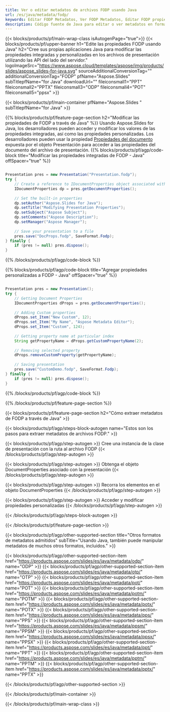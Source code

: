 ```yaml
---
title: Ver o editar metadatos de archivos FODP usando Java
url: /es/java/metadata/fodp/
keywords: Editar FODP Metadatos, Ver FODP Metadatos, Editar FODP propiedades, Ver FODP propiedades
description: Código fuente de Java para editar o ver metadatos en formato FODP.
---
```


{{< blocks/products/pf/main-wrap-class isAutogenPage="true">}}
{{< blocks/products/pf/upper-banner h1="Edite las propiedades FODP usando Java" h2="Cree sus propias aplicaciones Java para modificar las propiedades integradas y personalizadas en los archivos de presentación utilizando las API del lado del servidor." logoImageSrc="https://www.aspose.cloud/templates/aspose/img/products/slides/aspose_slides-for-java.svg" sourceAdditionalConversionTag="" additionalConversionTag="FODP" pfName="Aspose.Slides" subTitlepfName="for Java" downloadUrl="" fileiconsmall1="PPT" fileiconsmall2="PPTX" fileiconsmall3="ODP" fileiconsmall4="POT" fileiconsmall5="ppsx" >}}

{{< blocks/products/pf/main-container pfName="Aspose.Slides " subTitlepfName="for Java" >}}

{{% blocks/products/pf/feature-page-section  h2="Modificar las propiedades de FODP a través de Java" %}}
Usando Aspose.Slides for Java, los desarrolladores pueden acceder y modificar los valores de las propiedades integradas, así como las propiedades personalizadas. Los desarrolladores pueden usar la propiedad [Propiedades del documento](https://reference.aspose.com/slides/java/com.aspose.slides/documentproperties/) expuesta por el objeto Presentación para acceder a las propiedades del documento del archivo de presentación.
{{% blocks/products/pf/agp/code-block title="Modificar las propiedades integradas de FODP - Java" offSpacer="true" %}}

```java

Presentation pres = new Presentation("Presentation.fodp");
try {
    // Create a reference to IDocumentProperties object associated with Presentation
    IDocumentProperties dp = pres.getDocumentProperties();
    
    // Set the built-in properties
    dp.setAuthor("Aspose.Slides for Java");
    dp.setTitle("Modifying Presentation Properties");
    dp.setSubject("Aspose Subject");
    dp.setComments("Aspose Description");
    dp.setManager("Aspose Manager");
    
    // Save your presentation to a file
    pres.save("DocProps.fodp", SaveFormat.Fodp);
} finally {
    if (pres != null) pres.dispose();
}
```

{{% /blocks/products/pf/agp/code-block %}}

{{% blocks/products/pf/agp/code-block title="Agregar propiedades personalizadas a FODP - Java" offSpacer="true" %}}

```java

Presentation pres = new Presentation();
try {
    // Getting Document Properties
    IDocumentProperties dProps = pres.getDocumentProperties();
    
    // Adding Custom properties
    dProps.set_Item("New Custom", 12);
    dProps.set_Item("My Name", "Aspose Metadata Editor");
    dProps.set_Item("Custom", 124);
    
    // Getting property name at particular index
    String getPropertyName = dProps.getCustomPropertyName(2);
    
    // Removing selected property
    dProps.removeCustomProperty(getPropertyName);
    
    // Saving presentation
    pres.save("CustomDemo.fodp", SaveFormat.Fodp);
} finally {
    if (pres != null) pres.dispose();
}
```

{{% /blocks/products/pf/agp/code-block %}}

{{% /blocks/products/pf/feature-page-section %}}

{{< blocks/products/pf/feature-page-section  h2="Cómo extraer metadatos de FODP a través de Java" >}}

{{< blocks/products/pf/agp/steps-block-autogen name="Estos son los pasos para extraer metadatos de archivos FODP." >}}

{{< blocks/products/pf/agp/step-autogen >}}
Cree una instancia de la clase de presentación con la ruta al archivo FODP
{{< /blocks/products/pf/agp/step-autogen >}}

{{< blocks/products/pf/agp/step-autogen >}}
Obtenga el objeto DocumentProperties asociado con la presentación
{{< /blocks/products/pf/agp/step-autogen >}}

{{< blocks/products/pf/agp/step-autogen >}}
Recorra los elementos en el objeto DocumentProperties
{{< /blocks/products/pf/agp/step-autogen >}}

{{< blocks/products/pf/agp/step-autogen >}}
Acceder y modificar propiedades personalizadas
{{< /blocks/products/pf/agp/step-autogen >}}

{{< /blocks/products/pf/agp/steps-block-autogen >}}

{{< /blocks/products/pf/feature-page-section >}}

{{< blocks/products/pf/agp/other-supported-section title="Otros formatos de metadatos admitidos" subTitle="Usando Java, también puede manipular metadatos de muchos otros formatos, incluidos." >}}

{{< blocks/products/pf/agp/other-supported-section-item href="https://products.aspose.com/slides/es/java/metadata/odp/" name="ODP" >}}
{{< blocks/products/pf/agp/other-supported-section-item href="https://products.aspose.com/slides/es/java/metadata/otp/" name="OTP" >}}
{{< blocks/products/pf/agp/other-supported-section-item href="https://products.aspose.com/slides/es/java/metadata/pot/" name="POT" >}}
{{< blocks/products/pf/agp/other-supported-section-item href="https://products.aspose.com/slides/es/java/metadata/potm/" name="POTM" >}}
{{< blocks/products/pf/agp/other-supported-section-item href="https://products.aspose.com/slides/es/java/metadata/potx/" name="POTX" >}}
{{< blocks/products/pf/agp/other-supported-section-item href="https://products.aspose.com/slides/es/java/metadata/pps/" name="PPS" >}}
{{< blocks/products/pf/agp/other-supported-section-item href="https://products.aspose.com/slides/es/java/metadata/ppsm/" name="PPSM" >}}
{{< blocks/products/pf/agp/other-supported-section-item href="https://products.aspose.com/slides/es/java/metadata/ppsx/" name="PPSX" >}}
{{< blocks/products/pf/agp/other-supported-section-item href="https://products.aspose.com/slides/es/java/metadata/ppt/" name="PPT" >}}
{{< blocks/products/pf/agp/other-supported-section-item href="https://products.aspose.com/slides/es/java/metadata/pptm/" name="PPTM" >}}
{{< blocks/products/pf/agp/other-supported-section-item href="https://products.aspose.com/slides/es/java/metadata/pptx/" name="PPTX" >}}


{{< /blocks/products/pf/agp/other-supported-section >}}

{{< /blocks/products/pf/main-container >}}
    
{{< /blocks/products/pf/main-wrap-class >}}